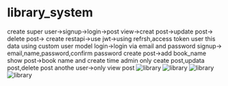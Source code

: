 # library_system
create super user->signup->login->post view->creat post->update post-> delete post->
create restapi->use jwt->using refrsh,access token user this data
using custom user model 
login->login via email and password
signup-> email,name,password,confirm password
create post->add book_name 
show post->book name and create time
admin only ceate post,updata post,delete post
anothe user->only view post
![library](https://user-images.githubusercontent.com/68414462/162563911-6a119587-9fa9-4641-bd9d-41840ed71399.png)
![library](https://user-images.githubusercontent.com/68414462/162564083-ee764fff-2908-445c-bcad-f86f9c1880e5.png)
![library](https://user-images.githubusercontent.com/68414462/162564152-67671f11-658e-40cd-bc18-3a05c4a41bea.png)
![library](https://user-images.githubusercontent.com/68414462/162564193-4f9adf48-badd-447f-8285-21b8aade3292.png)
